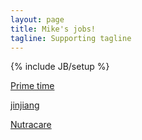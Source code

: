 ```yaml
---
layout: page
title: Mike's jobs!
tagline: Supporting tagline
---
```

{% include JB/setup %}

[Prime time](/primeTime)

[jinjiang](/jinjiang/carve/html/)

[Nutracare](/nutracarelife/build/home-slider-sticky-navbar.html)
